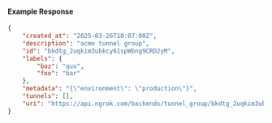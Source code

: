 <!-- Code generated for API Clients. DO NOT EDIT. -->

#### Example Response

```json
{
	"created_at": "2025-03-26T10:07:00Z",
	"description": "acme tunnel group",
	"id": "bkdtg_2uqkim3ubkcy61spWbng9CRD2yM",
	"labels": {
		"baz": "qux",
		"foo": "bar"
	},
	"metadata": "{\"environment\": \"production\"}",
	"tunnels": [],
	"uri": "https://api.ngrok.com/backends/tunnel_group/bkdtg_2uqkim3ubkcy61spWbng9CRD2yM"
}
```
